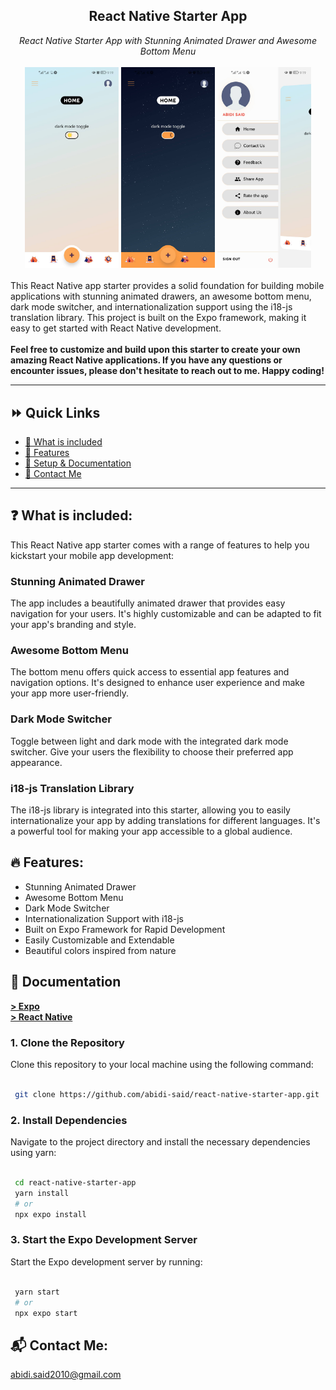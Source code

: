 <div align="center">
  <h2>React Native Starter App</h2>
  <i>React Native Starter App with Stunning Animated Drawer and Awesome Bottom Menu</i>
 <br/>
<br />
</div>
<div align="center">
<img alt="Project preview 1" src="./Preview/preview1.jpg" width="150">
<img alt="Project preview 2" src="./Preview/preview2.jpg" width="150">
<img alt="Project preview 3" src="./Preview/preview3.jpg" width="150">
</div>
<br/>
This React Native app starter provides a solid foundation for building mobile applications with stunning animated drawers, an awesome bottom menu, dark mode switcher, and internationalization support using the i18-js translation library. This project is built on the Expo framework, making it easy to get started with React Native development.
<br/><br/>
<b>Feel free to customize and build upon this starter to create your own amazing React Native applications. If you have any questions or encounter issues, please don't hesitate to reach out to me. Happy coding!</b>

<!-- Add a horizontal rule for separation -->
<hr/>

## :fast_forward: Quick Links

- [:book: What is included](#heading-1)
- [:rocket: Features](#heading-2)
- [:wrench: Setup & Documentation](#heading-3)
- [:email: Contact Me](#heading-4)

<!-- Add a horizontal rule for separation -->
<hr/>

## :question: What is included: <a id="heading-1"></a>

This React Native app starter comes with a range of features to help you kickstart your mobile app development:

### Stunning Animated Drawer

The app includes a beautifully animated drawer that provides easy navigation for your users. It's highly customizable and can be adapted to fit your app's branding and style.

### Awesome Bottom Menu

The bottom menu offers quick access to essential app features and navigation options. It's designed to enhance user experience and make your app more user-friendly.

### Dark Mode Switcher

Toggle between light and dark mode with the integrated dark mode switcher. Give your users the flexibility to choose their preferred app appearance.

### i18-js Translation Library

The i18-js library is integrated into this starter, allowing you to easily internationalize your app by adding translations for different languages. It's a powerful tool for making your app accessible to a global audience.

## :fire: Features: <a id="heading-2"></a>

- Stunning Animated Drawer
- Awesome Bottom Menu
- Dark Mode Switcher
- Internationalization Support with i18-js
- Built on Expo Framework for Rapid Development
- Easily Customizable and Extendable
- Beautiful colors inspired from nature

## :book: Documentation <a id="heading-3"></a>

**[> Expo](https://expo.dev/)**<br/>
**[> React Native](https://reactnative.dev/)**

<h3>1. Clone the Repository</h3>Clone this repository to your local machine using the following command:<br><br>

```bash
 git clone https://github.com/abidi-said/react-native-starter-app.git
```

<h3>2. Install Dependencies</h3>Navigate to the project directory and install the necessary dependencies using yarn:<br><br>

```bash
 cd react-native-starter-app
 yarn install
 # or
 npx expo install
```

<h3>3. Start the Expo Development Server</h3>Start the Expo development server by running:<br><br>

```bash
 yarn start
 # or
 npx expo start
```

## :mailbox_with_mail: Contact Me: <a id="heading-4"></a>

abidi.said2010@gmail.com
